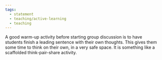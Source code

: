 ```yaml
---
tags:
  - statement
  - teaching/active-learning
  - teaching
---
```

A good warm-up activity before starting group discussion is to have students finish a leading sentence with their own thoughts. This gives them some time to think on their own, in a very safe space. It is something like a scaffolded think-pair-share activity.